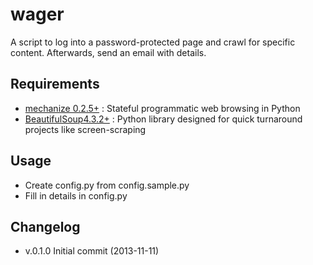 wager
============

A script to log into a password-protected page and crawl for specific content. Afterwards, send an email with details.

Requirements
------------

* [mechanize 0.2.5+](http://wwwsearch.sourceforge.net/mechanize/) : Stateful programmatic web browsing in Python
* [BeautifulSoup4.3.2+](http://www.crummy.com/software/BeautifulSoup/) : Python library designed for quick turnaround projects like screen-scraping

Usage
-----

* Create config.py from config.sample.py
* Fill in details in config.py

Changelog
---------
* v.0.1.0 Initial commit (2013-11-11)